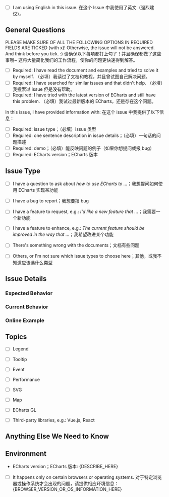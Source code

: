 <!--
Thanks for choosing ECharts!
感谢使用 ECharts！

It's highly recommended to use English in issues, to help others having the same problem in the future.
加入 Apache 开源基金会后，我们有了更多国外的用户。为了方便社区用户，强烈建议在 issue 中使用英文。

Please check the following questions to let our bot help.
请回答以下问题，以帮助我们的机器人维护 issue。

To check the option, add x in [ ], e.g.: [x] I am ...
勾选的方式：在 [ ] 中加入 x，变成：[x] I am ... 的形式。
-->

- [ ] I am using English in this issue. 在这个 Issue 中我使用了英文（强烈建议）。


## General Questions

<!-- BEGINNING OF REQUIRED FIELDS 必填项开始 -->


PLEASE MAKE SURE OF ALL THE FOLLOWING OPTIONS IN REQUIRED FIELDS ARE TICKED (with x)!
Otherwise, the issue will not be answered.
And think before you tick. :)
请确保以下每项都打上勾了！并且确保都做了这些事哦~ 这将大量简化我们的工作流程，使你的问题更快速得到解答。

- [ ] Required: I have read the document and examples and tried to solve it by myself. （必填）我读过了文档和教程，并且曾试图自己解决问题。
- [ ] Required: I have searched for similar issues and that didn't help. （必填）我搜索过 issue 但是没有帮助。
- [ ] Required: I have tried with the latest version of ECharts and still have this problem. （必填）我试过最新版本的 ECharts，还是存在这个问题。

In this issue, I have provided information with: 在这个 issue 中我提供了以下信息：
- [ ] Required: issue type；（必填）issue 类型
- [ ] Required: one sentence description in issue details；（必填）一句话的问题描述
- [ ] Required: demo；（必填）能反映问题的例子（如果你想提问或报 bug）
- [ ] Required: ECharts version；ECharts 版本

<!-- END OF REQUIRED FIELDS 必填项结束 -->





## Issue Type

<!-- Add `x` for the ones that is true with you, e.g.: [x] I have ... -->

- [ ] I have a question to ask about *how to use ECharts to ...*；我想提问如何使用 ECharts 实现某功能
- [ ] I have a bug to report；我想要报 bug
- [ ] I have a feature to request, e.g.: *I'd like a new feature that ...*；我需要一个新功能
- [ ] I have a feature to enhance, e.g.: *The current feature should be improved in the way that ...*；我希望改进某个功能
- [ ] There's something wrong with the documents；文档有些问题
- [ ] Others, or I'm not sure which issue types to choose here；其他，或我不知道应该选什么类型


## Issue Details

<!-- Use one sentence to describe what you want and what's wrong. 一句话描述问题。 -->

<!-- DESCRIBE_HERE} -->


### Expected Behavior

<!-- Add screenshots to demo if necessary. 期望的效果。 -->

<!-- {DESCRIBE_HERE} -->


### Current Behavior

<!-- Add screenshots to demo if necessary. Otherwise, replace the following line with N/A. 现在的效果。 -->

<!-- {DESCRIBE_HERE} -->


### Online Example

<!-- Please use jsfiddle.net or gallery.echartsjs.com to provide a simplest demo to show the problem. And do not upload zip demos. 请使用 gallery.echartsjs.com 提供最简单可运行的代码，请不要上传 zip 文件。 -->
<!--
THIS IS REQUIRED FOR ALL BUG REPORTS AND QUESTIONS!!! 如果是提问或报 bug 一定要提供这一项！
-->

<!-- {ADD_LINK_OF_DEMO_HERE} -->

<!-- Please make your demo as simple as possible to help locate the problem. And paste only necessary part of code here. 提供必要的代码，不要全部粘贴。 -->

<!-- {PASTE_RELATED_CODE_HERE} -->


## Topics

<!-- Check those topics that are related. 选择相关主题。 -->
- [ ] Legend
- [ ] Tooltip
- [ ] Event
- [ ] Performance
- [ ] SVG
- [ ] Map
- [ ] ECharts GL
- [ ] Third-party libraries, e.g.: Vue.js, React


## Anything Else We Need to Know

<!-- You may reference other issues here. Otherwise, replace the following line with N/A.  其他我们需要知道的东西，比如引用其他 issue。 -->

<!-- {DESCRIBE_HERE} -->


## Environment

- ECharts version；ECharts 版本: {DESCRIBE_HERE}

- [ ] It happens only on certain browsers or operating systems. 对于特定浏览器或操作系统才会出现的问题，请提供相应环境信息：{BROWSER_VERSION_OR_OS_INFORMATION_HERE}
